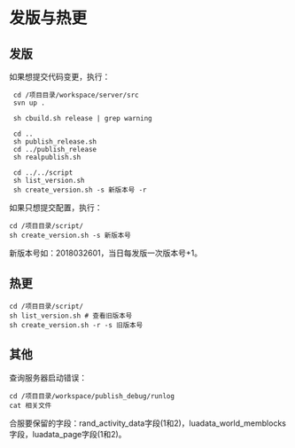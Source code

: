 # 发版与热更

## 发版

如果想提交代码变更，执行：

```
 cd /项目目录/workspace/server/src
 svn up .

 sh cbuild.sh release | grep warning

 cd ..
 sh publish_release.sh
 cd ../publish_release
 sh realpublish.sh

 cd ../../script
 sh list_version.sh
 sh create_version.sh -s 新版本号 -r
```

如果只想提交配置，执行：

```
cd /项目目录/script/
sh create_version.sh -s 新版本号
```

新版本号如：2018032601，当日每发版一次版本号+1。

## 热更

```
cd /项目目录/script/
sh list_version.sh # 查看旧版本号
sh create_version.sh -r -s 旧版本号
```

## 其他

查询服务器启动错误：

```
cd /项目目录/workspace/publish_debug/runlog
cat 相关文件
```

合服要保留的字段：rand_activity_data字段(1和2)，luadata_world_memblocks字段，luadata_page字段(1和2)。
